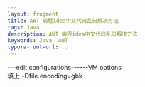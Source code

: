 ```yaml
---
layout: fragment
title: AWT 编程idea中文代码乱码解决方法
tags: Java
description: AWT 编程idea中文代码乱码解决方法
keywords: Java 	AWT
typora-root-url: .. 
---
```


---edit configurations------VM options    
填上
-Dfile.encoding=gbk
<!--stackedit_data:
eyJoaXN0b3J5IjpbLTEzOTA4NzE1NTZdfQ==
-->